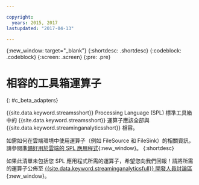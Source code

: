 ```yaml
---

copyright:
  years: 2015, 2017
lastupdated: "2017-04-13"

---
```


<!-- Attribute definitions -->
{:new_window: target="_blank"}
{:shortdesc: .shortdesc}
{:codeblock: .codeblock}
{:screen: .screen}
{:pre: .pre}

# 相容的工具箱運算子
{: #c_beta_adapters}

{{site.data.keyword.streamsshort}} Processing Language (SPL) 標準工具箱中的 {{site.data.keyword.streamsshort}} 運算子應該全部與 {{site.data.keyword.streaminganalyticsshort}} 相容。

如需如何在雲端環境中使用運算子（例如 FileSource 和 FileSink）的相關資訊，請參閱[準備好用於雲端的 SPL 應用程式](https://developer.ibm.com/streamsdev/docs/getting-spl-application-ready-cloud/){:new_window}。
{:shortdesc}

如果此清單未包括您 SPL 應用程式所需的運算子，希望您向我們回報！請將所需的運算子公佈至 [{{site.data.keyword.streaminganalyticsfull}} 開發人員討論區](https://developer.ibm.com/answers/topics/streaming-analytics.html){:new_window}。
